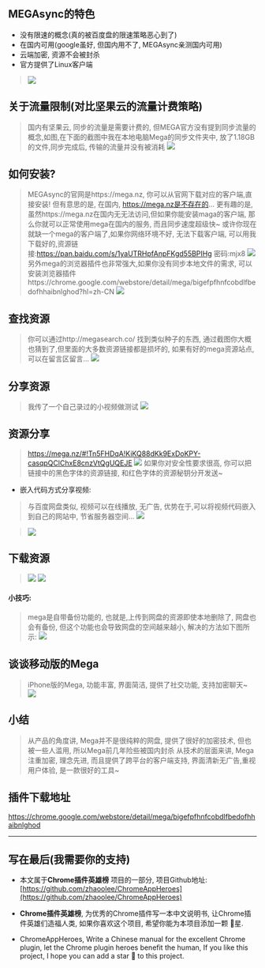 ## MEGAsync的特色
- 没有限速的概念(真的被百度盘的限速策略恶心到了)
- 在国内可用(google虽好, 但国内用不了, MEGAsync亲测国内可用)
- 云端加密, 资源不会被封杀
- 官方提供了Linux客户端
> ![](https://upload-images.jianshu.io/upload_images/3203841-3691895f59253171.png?imageMogr2/auto-orient/strip%7CimageView2/2/w/1240)


## 关于流量限制(对比坚果云的流量计费策略)
> 国内有坚果云, 同步的流量是需要计费的, 但MEGA官方没有提到同步流量的概念,如图,在下面的截图中我在本地电脑Mega的同步文件夹中, 放了1.18GB的文件,同步完成后, 传输的流量并没有被消耗
> ![](https://upload-images.jianshu.io/upload_images/3203841-8bb5d4a9320fadc7.png?imageMogr2/auto-orient/strip%7CimageView2/2/w/1240)

## 如何安装?
> MEGAsync的官网是https://mega.nz, 你可以从官网下载对应的客户端,直接安装! 但有意思的是, 在国内, https://mega.nz是不存在的...
> 更有趣的是, 虽然https://mega.nz在国内无无法访问,但如果你能安装maga的客户端, 那么你就可以正常使用mega在国内的服务, 而且同步速度超级快~
> 或许你现在就缺一个mega的客户端了,如果你网络环境不好, 无法下载客户端, 可以用我下载好的,资源链接:https://pan.baidu.com/s/1yaUTRHpfAnpFKgd55BPIHg  密码:mjx8
> ![](https://upload-images.jianshu.io/upload_images/3203841-d8b75895dd5e2c4f.png?imageMogr2/auto-orient/strip%7CimageView2/2/w/1240)
> 另外mega的浏览器插件也非常强大,如果你没有同步本地文件的需求, 可以安装浏览器插件https://chrome.google.com/webstore/detail/mega/bigefpfhnfcobdlfbedofhhaibnlghod?hl=zh-CN
> ![](https://upload-images.jianshu.io/upload_images/3203841-1c5fab9f45c64283.png?imageMogr2/auto-orient/strip%7CimageView2/2/w/1240)

## 查找资源
> 你可以通过http://megasearch.co/ 找到类似种子的东西, 通过截图你大概也猜到了,但里面的大多数资源链接都是损坏的, 如果有好的mega资源站点, 可以在留言区留言...
> ![](https://upload-images.jianshu.io/upload_images/3203841-c915aeb46793ef67.png?imageMogr2/auto-orient/strip%7CimageView2/2/w/1240)

## 分享资源
> 我传了一个自己录过的小视频做测试
> ![](https://upload-images.jianshu.io/upload_images/3203841-d57a5da937278268.png?imageMogr2/auto-orient/strip%7CimageView2/2/w/1240)
## 资源分享
> https://mega.nz/#!Tn5FHDqA!KiKQ88dKk9ExDoKPY-casqpQClChxE8cnzVtQgUQEJE
> ![](https://upload-images.jianshu.io/upload_images/3203841-84e1f5dc80a7a358.png?imageMogr2/auto-orient/strip%7CimageView2/2/w/1240)
> 如果你对安全性要求很高, 你可以把链接中的黑色字体的资源链接, 和红色字体的资源秘钥分开发送~


- 嵌入代码方式分享视频: 
> 与百度网盘类似, 视频可以在线播放, 无广告, 优势在于,可以将视频代码嵌入到自己的网站中, 节省服务器空间...
> ![](https://upload-images.jianshu.io/upload_images/3203841-3053e2313980f9d1.png?imageMogr2/auto-orient/strip%7CimageView2/2/w/1240)

> ![](https://upload-images.jianshu.io/upload_images/3203841-1109e9cbf39c69cc.png?imageMogr2/auto-orient/strip%7CimageView2/2/w/1240)

## 下载资源
> ![](https://upload-images.jianshu.io/upload_images/3203841-93aed981b9bb83ca.png?imageMogr2/auto-orient/strip%7CimageView2/2/w/1240)
> ![](https://upload-images.jianshu.io/upload_images/3203841-ce3b7e4b7037e95a.png?imageMogr2/auto-orient/strip%7CimageView2/2/w/1240)

#### 小技巧:
> mega是自带备份功能的, 也就是,上传到网盘的资源即使本地删除了, 网盘也会有备份, 但这个功能也会导致网盘的空间越来越小, 解决的方法如下图所示:
![](https://upload-images.jianshu.io/upload_images/3203841-f195817f017cb638.png?imageMogr2/auto-orient/strip%7CimageView2/2/w/1240)

## 谈谈移动版的Mega
> iPhone版的Mega, 功能丰富, 界面简洁, 提供了社交功能, 支持加密聊天~
> ![](https://upload-images.jianshu.io/upload_images/3203841-0ae2d23fc4684f84.png?imageMogr2/auto-orient/strip%7CimageView2/2/w/1240)


## 小结
> 从产品的角度讲, Mega并不是很纯粹的网盘, 提供了很好的加密技术, 但也被一些人滥用, 所以Mega前几年险些被国内封杀
> 从技术的层面来讲, Mega注重加密, 理念先进, 而且提供了跨平台的客户端支持, 界面清新无广告,重视用户体验, 是一款很好的工具~


## 插件下载地址
https://chrome.google.com/webstore/detail/mega/bigefpfhnfcobdlfbedofhhaibnlghod

---

## 写在最后(我需要你的支持)
- 本文属于**Chrome插件英雄榜** 项目的一部分, 项目Github地址: [https://github.com/zhaoolee/ChromeAppHeroes](https://github.com/zhaoolee/ChromeAppHeroes)

- **Chrome插件英雄榜**, 为优秀的Chrome插件写一本中文说明书, 让Chrome插件英雄们造福人类, 如果你喜欢这个项目, 希望你能为本项目添加一颗 🌟星.

- ChromeAppHeroes, Write a Chinese manual for the excellent Chrome plugin, let the Chrome plugin heroes benefit the human, If you like this project, I hope you can add a star 🌟 to this project.



